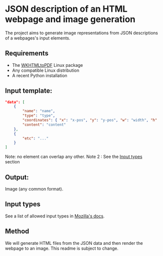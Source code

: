 # JSON description of an HTML webpage and image generation

The project aims to generate image representations from JSON descriptions of a webpages's input elements.

## Requirements
* The [WKHTMLtoPDF](https://wkhtmltopdf.org/) Linux package
* Any compatible Linux distribution
* A recent Python installation


## Input template:
```json
"data": [
    {
        "name": "name",
        "type": "type",
        "coordinates": { "x": "x-pos", "y": "y-pos", "w": "width", "h": "height" },
        "content": "content"
    },
    {
        "etc": "..."
    }
]
```
Note: no element can overlap any other.
Note 2 : See the [Input types](#input-types) section

## Output:
Image (any common format).

## Input types
See a list of allowed input types in [Mozilla's docs](https://developer.mozilla.org/en-US/docs/Web/HTML/Element/input).

## Method
We will generate HTML files from the JSON data and then render the webpage to an image.
This readme is subject to change.

